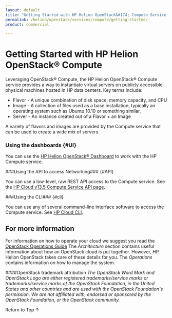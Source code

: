 ```yaml
---
layout: default
title: "Getting Started with HP Helion OpenStack&#174; Compute Service "
permalink: /helion/openstack/services/compute/getting-started/
product: commercial

---
```

<!--PUBLISHED-->
# Getting Started with HP Helion OpenStack&#174; Compute #

<!-- modeled after HP Cloud Networking Getting Started (network.getting.started.md) -->

Leveraging OpenStack&reg; Compute, the HP Helion OpenStack&#174; Compute service provides a way to instantiate virtual servers on publicly accessible physical machines hosted in HP data centers. Key terms include:

- Flavor - A unique combination of disk space, memory capacity, and CPU
- Image - A collection of files used as a base installation, typically an operating system such as Ubuntu 10.10 or something similar.
- Server - An instance created out of a Flavor + an Image

A variety of flavors and images are provided by the Compute service that can be used to create a wide mix of servers.

### Using the dashboards {#UI}

You can use the [HP Helion OpenStack&#174; Dashboard](/helion/openstack/services/dashboard/overview/) to work with the HP Compute service.

###Using the API to access Networking### {#API}
 
You can use a low-level, raw REST API access to the Compute service. See the [HP Cloud v13.5 Compute Service API page](/api/v13/compute).

###Using the CLI### {#cli}

You can use any of several command-line interface software to access the Compute service. See [HP Cloud CLI](/cli/).

## For more information ##

For information on how to operate your cloud we suggest you read the [OpenStack Operations Guide](http://docs.openstack.org/ops/) The *Architecture* section contains useful information about how an OpenStack cloud is put together. However, HP Helion OpenStack takes care of these details for you. The *Operations* contains information on how to manage the system.

####OpenStack trademark attribution
*The OpenStack Word Mark and OpenStack Logo are either registered trademarks/service marks or trademarks/service marks of the OpenStack Foundation, in the United States and other countries and are used with the OpenStack Foundation's permission. We are not affiliated with, endorsed or sponsored by the OpenStack Foundation, or the OpenStack community.*

<a href="#top" style="padding:14px 0px 14px 0px; text-decoration: none;"> Return to Top &#8593; </a>

<!-- hide me Also see the Help topics that are available in the Operational Dashboard and Administration Dashboard.  Website copies are available:

* [HP Cloud OS Operational Dashboard Help](/helion/openstack/manage/operational-dashboard/)
* [HP Cloud OS Administration Dashboard Help](/helion/openstack/manage/administration-dashboard/) -->